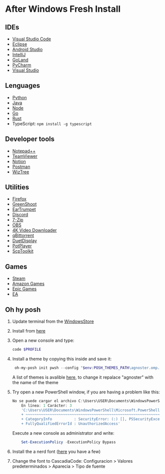 # After Windows Fresh Install

## IDEs
- [Visual Studio Code](https://code.visualstudio.com/)
- [Eclipse](https://www.eclipse.org/downloads/)
- [Android Studio](https://developer.android.com/studio)
- [IntelliJ](https://www.jetbrains.com/idea/)
- [GoLand](https://www.jetbrains.com/go/)
- [PyCharm](https://www.jetbrains.com/pycharm/)
- [Visual Studio](https://visualstudio.microsoft.com)

## Lenguages
- [Python](https://www.python.org/downloads/)
- [Java](https://www.java.com/download/ie_manual.jsp)
- [Node](https://nodejs.org/en/)
- [Go](https://go.dev/dl/)
- [Rust](https://www.rust-lang.org/learn/get-started)
- TypeScript: `npm install -g typescript`

## Developer tools
- [Notepad++](https://notepad-plus-plus.org/downloads/)
- [TeamViewer](https://www.teamviewer.com/es/descarga/windows/)
- [Notion](https://www.notion.so/desktop)
- [Postman](https://www.postman.com/downloads/)
- [WizTree](https://diskanalyzer.com/download)

## Utilities
- [Firefox](https://www.mozilla.org/firefox/new/)
- [GreenShoot](https://getgreenshot.org/downloads/)
- [EarTrumpet](https://www.microsoft.com/store/productId/9NBLGGH516XP)
- [Discord](https://discord.com/)
- [7-Zip](https://www.7-zip.org/download.html)
- [OBS](https://obsproject.com/download)
- [4K Video Downloader](https://www.4kdownload.com/es/downloads/6#)
- [qBittorrent](https://www.qbittorrent.org/download.php)
- [DuetDisplay](https://es.duetdisplay.com/#download)
- [PotPlayer](https://potplayer.daum.net/)
- [ScpToolkit](https://github.com/nefarius/ScpToolkit/releases/tag/v1.6.238.16010)

## Games
- [Steam](https://store.steampowered.com/about/)
- [Amazon Games](https://www.amazongames.com/support/prime-gaming/articles/download-and-install-the-amazon-games-app)
- [Epic Games](https://store.epicgames.com/download)
- [EA](https://www.ea.com/ea-app)


## Oh hy posh
1. Update terminal from the [WindowsStore](https://www.microsoft.com/store/productId/9N0DX20HK701)
2. Install from [here](ms-windows-store://pdp/?productid=XP8K0HKJFRXGCK)
3. Open a new console and type:
   ``` powershell
   code $PROFILE
   ```
4. Install a theme by copying this inside and save it:
   ``` powershell
    oh-my-posh init pwsh --config "$env:POSH_THEMES_PATH\agnoster.omp.json" | Invoke-Expression
   ```

   A list of themes is avalible [here](https://ohmyposh.dev/docs/themes), to change it repalace "agnoster" with the name of the theme

5. Try open a new PowerShell window, if you are having a problem like this:
    ``` powershell
    No se puede cargar el archivo C:\Users\USER\Documents\WindowsPowerShell\Microsoft.PowerShell_profile.ps1 porque la ejecución de scripts está deshabilitada en este sistema. Para obtener más información, consulta el tema about_Execution_Policies en https:/go.microsoft.com/fwlink/?LinkID=135170.
        En línea: 1 Carácter: 3
        'C:\Users\USER\Documents\WindowsPowerShell\Microsoft.PowerShell_pr ...
        + ~~~~~~~~~~~~~~~~~~~~~~~~~~~~~~~~~~~~~~~~~~~~~~~~~~~~~~~~~~~~~~~~~~~
        + CategoryInfo          : SecurityError: (:) [], PSSecurityException
        + FullyQualifiedErrorId : UnauthorizedAccess'
    ```

    Execute a new console as administrator and write:
    ``` powershell
        Set-ExecutionPolicy -ExecutionPolicy Bypass
    ```
6. Install the a nerd font ([here](https://www.nerdfonts.com/font-downloads) you have a few)
7. Change the font to CascadiaCode: Configuracion > Valores predeterminados > Aparecia > Tipo de fuente    